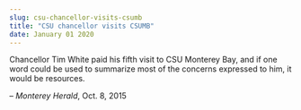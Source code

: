 ```yaml
---
slug: csu-chancellor-visits-csumb
title: "CSU chancellor visits CSUMB"
date: January 01 2020
---
```


<p>Chancellor Tim White paid his fifth visit to CSU Monterey Bay, and if one word could be used to summarize most of the concerns expressed to him, it would be resources.
</p><p>– <em>Monterey Herald</em>, Oct. 8, 2015
</p>
